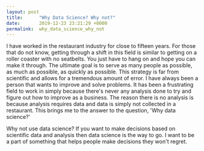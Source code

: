 ```yaml
---
layout: post
title:      "Why Data Science? Why not?"
date:       2019-12-23 23:21:29 +0000
permalink:  why_data_science_why_not
---
```



I have worked in the restaurant industry for close to fifteen years.  For those that do not know, getting through a shift in this field is similar to getting on a roller coaster with no seatbelts.  You just have to hang on and hope you can make it through.  The ultimate goal is to serve as many people as possible, as much as possible, as quickly as possible.  This strategy is far from scientific and allows for a tremendous amount of error.  I have always been a person that wants to improve and solve problems.  It has been a frustrating field to work in simply because there's never any analysis done to try and figure out how to improve as a business.  The reason there is no analysis is because analysis requires data and data is simply not collected in a restaurant.  This brings me to the answer to the question, 'Why data science?'

Why not use data science?  If you want to make decisions based on scientific data and analysis then data science is the way to go.  I want to be a part of something that helps people make decisions they won't regret.
